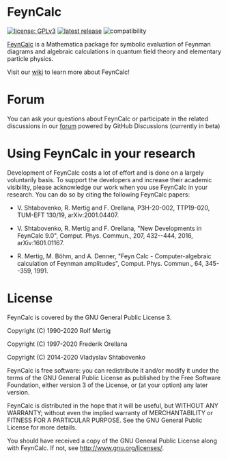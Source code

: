 # FeynCalc

[![license: GPLv3](https://img.shields.io/badge/license-GPLv3-brightgreen.svg)](https://github.com/FeynCalc/feyncalc/blob/master/LICENSE)
[![latest release](https://img.shields.io/github/release/FeynCalc/feyncalc.svg)](https://github.com/FeynCalc/feyncalc/releases)
![compatibility](https://img.shields.io/badge/Mathematica-8.x_9.x_10.x_11.x_12.x-brightgreen.svg)


[FeynCalc](http://www.feyncalc.org/) is a Mathematica package for symbolic evaluation of Feynman diagrams and
algebraic calculations in quantum field theory and elementary particle physics.

Visit our [wiki](https://github.com/FeynCalc/feyncalc/wiki) to learn more about FeynCalc!

# Forum

You can ask your questions about FeynCalc or participate in the related discussions in our [forum](https://github.com/FeynCalc/feyncalc/discussions) powered by GitHub Discussions (currently in beta)

# Using FeynCalc in your research

Development of FeynCalc costs a lot of effort and is done on a largely voluntarily basis.
To support the developers and increase their academic visibility, please acknowledge our work
when you use FeynCalc in your research. You can do so by citing the following FeynCalc papers:

* V. Shtabovenko, R. Mertig and F. Orellana, P3H-20-002, TTP19-020, TUM-EFT 130/19, arXiv:2001.04407.

* V. Shtabovenko, R. Mertig and F. Orellana, "New Developments in FeynCalc 9.0",
Comput. Phys. Commun., 207, 432--444, 2016, arXiv:1601.01167.

* R. Mertig, M. Böhm, and A. Denner, "Feyn Calc - Computer-algebraic calculation of Feynman amplitudes",
Comput. Phys. Commun., 64, 345--359, 1991.

# License

FeynCalc is covered by the GNU General Public License 3.

Copyright (C) 1990-2020 Rolf Mertig

Copyright (C) 1997-2020 Frederik Orellana

Copyright (C) 2014-2020 Vladyslav Shtabovenko

FeynCalc is free software: you can redistribute it and/or modify
it under the terms of the GNU General Public License as
published by the Free Software Foundation, either version 3 of
the License, or (at your option) any later version.

FeynCalc is distributed in the hope that it will be useful,
but WITHOUT ANY WARRANTY; without even the implied warranty of
MERCHANTABILITY or FITNESS FOR A PARTICULAR PURPOSE.  See the
GNU General Public License for more details.

You should have received a copy of the GNU General Public License
along with FeynCalc.  If not, see <http://www.gnu.org/licenses/>.
